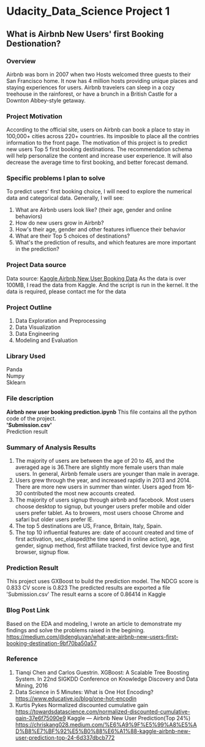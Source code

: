 # Udacity_Data_Science Project 1
## What is Airbnb New Users' first Booking Destionation?

### Overview
Airbnb was born in 2007 when two Hosts welcomed three guests to their San Francisco home. It now has 4 million hosts providing unique places and staying experiences for users. Airbnb travelers can sleep in a cozy treehouse in the rainforest, or have a brunch in a British Castle for a Downton Abbey-style getaway.

### Project Motivation
According to the official site, users on Airbnb can book a place to stay in 100,000+ cities across 220+ countries. Its imposible to place all the contries information to the front page. The motivation of this project is to predict new users Top 5 first booking destinations. The recommendation schema will help personalize the content and increase user experience. It will also decrease the average time to first booking, and better forecast demand. 

### Specific problems I plan to solve
To predict users' first booking choice, I will need to explore the numerical data and categorical data.
Generally, I will see:
1. What are Airbnb users look like? (their age, gender and online behaviors)
2. How do new users grow in Airbnb?
3. How's their age, gender and other features influence their behavior
4. What are their Top 5 choices of destinations?
5. What's the prediction of results, and which features are more important in the prediction?

### Project Data source
Data source: [Kaggle Airbnb New User Booking Data](https://www.kaggle.com/c/airbnb-recruiting-new-user-bookings/data)
As the data is over 100MB, I read the data from Kaggle. And the script is run in the kernel. It the data is required, please contact me for the data

### Project Outline
1. Data Exploration and Preprocessing
2. Data Visualization
3. Data Engineering
4. Modeling and Evaluation

### Library Used
Panda  
Numpy  
Sklearn  

### File description
**Airbnb new user booking prediction.ipynb**
This file contains all the python code of the project.  
**'Submission.csv'**  
Prediction result

### Summary of Analysis Results
1. The majority of users are between the age of 20 to 45, and the averaged age is 36.There are slightly more female users than male users. In general, Airbnb female users are younger than male in average.
2. Users grew through the year, and increased rapidly in 2013 and 2014. There are more new users in summer than winter. Users aged from 16-30 contributed the most new accounts created.
3. The majority of users signup through airbnb and facebook. Most users choose desktop to signup, but younger users prefer mobile and older users prefer tablet. As to browers, most users choose Chrome and safari but older users prefer IE.
4. The top 5 destinations are US, France, Britain, Italy, Spain.
5. The top 10 influential features are: date of account created and time of first activation, sec_elasped(the time spend in online action), age, gender, signup method, first affiliate tracked, first device type and first browser, signup flow.

### Prediction Result
This project uses GXBoost to build the prediction model. The NDCG score is 0.833  CV score is 0.823
The predicted results are exported a file 'Submission.csv'
The result earns a score of 0.86414 in Kaggle

### Blog Post Link 
Based on the EDA and modeling, I wrote an article to demonstrate my findings and solve the problems raised in the begining. 
https://medium.com/@dengluyan/what-are-airbnb-new-users-first-booking-destination-9bf70ba50a57

### Reference
1. Tianqi Chen and Carlos Guestrin. XGBoost: A Scalable Tree Boosting System. In 22nd SIGKDD Conference on Knowledge Discovery and Data Mining, 2016
2. Data Science in 5 Minutes: What is One Hot Encoding?https://www.educative.io/blog/one-hot-encodin
3. Kurtis Pykes Normalized discounted cumulative gain https://towardsdatascience.com/normalized-discounted-cumulative-gain-37e6f75090e9
Kaggle — Airbnb New User Prediction(Top 24%) https://chriskang028.medium.com/%E6%A9%9F%E5%99%A8%E5%AD%B8%E7%BF%92%E5%B0%88%E6%A1%88-kaggle-airbnb-new-user-prediction-top-24-6d337dbcb772

